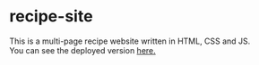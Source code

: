 # recipe-site
This is a multi-page recipe website written in HTML, CSS and JS. 
<br />
You can see the deployed version [here.](https://recipewebsitebysumit.netlify.app/)